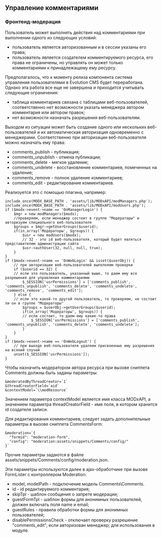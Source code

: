 ## Управление комментариями
### Фронтенд-модерация
Пользователь может выполнять действия над комментариями при выполнении одного из следующих условий:
* пользователь является авторизованным и в сессии указаны его права;
* пользователь является создателем комментируемого ресурса, его права не ограничены, но управлять он может только комментариями к принадлежащему ему ресурсу.

Предполагалось, что к моменту релиза компонента система управления пользователями в Evolution CMS будет переработана. Однако эта работа все еще не завершена и приходится учитывать следующие ограничения:
* таблица комментариев связана с таблицами веб-пользователей, соответственно нет возможности указать менеджера автором комментария или автором правок;
*  нет возможности назначать разрешения веб-пользователям.

Выходом из ситуации может быть создание одного или нескольких веб-пользователей и их автоматическая авторизация одновременно с менеджерами. Соответственно при авторизации веб-пользователя можно назначать ему права:
* comments_publish - публикация;
* comments_unpublish - отмена публикации;
* comments_delete - мягкое удаление;
* comments_undelete - восстановление комментариев, помеченных на удаление;
* comments_remove - полное удаление комментариев;
* comments_edit - редактирование комментариев.

Реализуется это с помощью плагина, например:
```
include_once(MODX_BASE_PATH . 'assets/lib/MODxAPI/modManagers.php');
include_once(MODX_BASE_PATH . 'assets/lib/MODxAPI/modUsers.php');
if ($modx->event->name == 'OnManagerLogin') {
	$mgr = new modManagers($modx);
	//проверяем, если менеджер состоит в группе "Модераторы" и авторизуем специального веб-пользователя
	$groups = $mgr->getUserGroups($userid);
	if(in_array('Модераторы', $groups)) {
		$usr = new modUsers($modx);
		// 32 - это id веб-пользователя, который будет являться представителем администрации сайта
		$usr->authUser(32, null, null, true);
	}
}
if ($modx->event->name == 'OnWebLogin' && isset($userObj)) {
	// при авторизации веб-пользователей выполняем проверки
	if ($userid == 32) {
	// если это пользователь, указанный выше, то даем ему все разрешения для управления комментариями
		$_SESSION['usrPermissions'] = ['comments_publish', 'comments_unpublish', 'comments_delete', 'comments_undelete', 'comments_remove', 'comments_edit'];
	} else {
	// если это какой-то другой пользователь, то проверяем, не состоит ли он в группе "Модераторы"
		$groups = $userObj->getUserGroups($userid);
		if(in_array('Модераторы', $groups)) {
		// если состоит, то даем ему какие-то права
			$_SESSION['usrPermissions'] = ['comments_publish', 'comments_unpublish', 'comments_delete', 'comments_undelete'];
		}
	}
}
if ($modx->event->name == 'OnWebLogout') {
	// при выходе веб-пользователя удаляем присвоенные ему разрешения на всякий случай
	unset($_SESSION['usrPermissions']);
}
```

Чтобы назначить модератором автора ресурса при вызове сниппета Comments должны быть заданы параметры:
```
&moderatedByThreadCreator=`1`
&threadCreatorField=`aid`
&contextModel=`\\modResource`
``` 

Значением параметра contextModel является имя класса MODxAPI, а значением параметра threadCreatorField - имя поля, в котором хранится id создателя записи.

Для редактирования комментариев, следует задать дополнительные параметры в вызове сниппета CommentsForm:
```
&moderation=`{
  "formid": "moderation-form",
  "config": "moderation:assets/snippets/Comments/config/"
}`
```
Прочие параметры задаются в файле assets/snippets/Comments/config/moderation.json.

Эти параметры используются далее в ajax-обработчике при вызове FormLister с контроллером Moderation:
* model, modelPath - подключение модель Comments\Comments.
* id - id редактируемого комментария;
* skipTpl - шаблон сообщения о запрете модерации;
* guestFormTpl - шаблон формы для анонимных пользователей, должен включать поля name и email;
* guestRules - правила обработки формы для анонимных пользователей;
* disablePermissionsCheck - отключает проверку разрешение "comments_edit", если авторизован менеджер; для использования в модуле.
